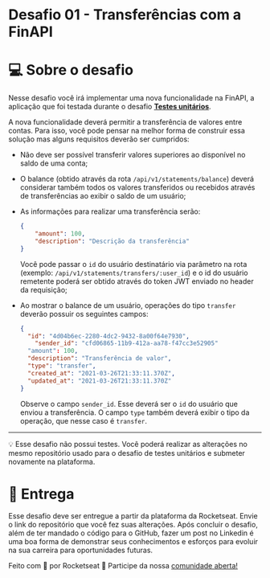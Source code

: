 # Desafio 01 - Transferências com a FinAPI

# 💻 Sobre o desafio

Nesse desafio você irá implementar uma nova funcionalidade na FinAPI, a aplicação que foi testada durante o desafio **[Testes unitários](https://www.notion.so/0321db2af07e4b48a85a1e4e360fcd11)**.

A nova funcionalidade deverá permitir a transferência de valores entre contas. Para isso, você pode pensar na melhor forma de construir essa solução mas alguns requisitos deverão ser cumpridos:

- Não deve ser possível transferir valores superiores ao disponível no saldo de uma conta;
- O balance (obtido através da rota `/api/v1/statements/balance`) deverá considerar também todos os valores transferidos ou recebidos através de transferências ao exibir o saldo de um usuário;
- As informações para realizar uma transferência serão:
    
    ```json
    {
    	"amount": 100,
    	"description": "Descrição da transferência"
    }
    ```
    
    Você pode passar o `id` do usuário destinatário via parâmetro na rota (exemplo: `/api/v1/statements/transfers/:user_id`) e o id do usuário remetente poderá ser obtido através do token JWT enviado no header da requisição;
    
- Ao mostrar o balance de um usuário, operações do tipo `transfer` deverão possuir os seguintes campos:
    
    ```json
    {
      "id": "4d04b6ec-2280-4dc2-9432-8a00f64e7930",
    	"sender_id": "cfd06865-11b9-412a-aa78-f47cc3e52905"
      "amount": 100,
      "description": "Transferência de valor",
      "type": "transfer",
      "created_at": "2021-03-26T21:33:11.370Z",
      "updated_at": "2021-03-26T21:33:11.370Z"
    }
    ```
    
    Observe o campo `sender_id`. Esse deverá ser o `id` do usuário que enviou a transferência.
    O campo `type` também deverá exibir o tipo da operação, que nesse caso é `transfer`.
    

---

<aside>
💡 Esse desafio não possui testes. Você poderá realizar as alterações no mesmo repositório usado para o desafio de testes unitários e submeter novamente na plataforma.

</aside>

# 📅 Entrega

Esse desafio deve ser entregue a partir da plataforma da Rocketseat. Envie o link do repositório que você fez suas alterações. Após concluir o desafio, além de ter mandado o código para o GitHub, fazer um post no Linkedin é uma boa forma de demonstrar seus conhecimentos e esforços para evoluir na sua carreira para oportunidades futuras.

Feito com 💜 por Rocketseat 👋 Participe da nossa [comunidade aberta!](https://discord.gg/pUU3CG4Z)
